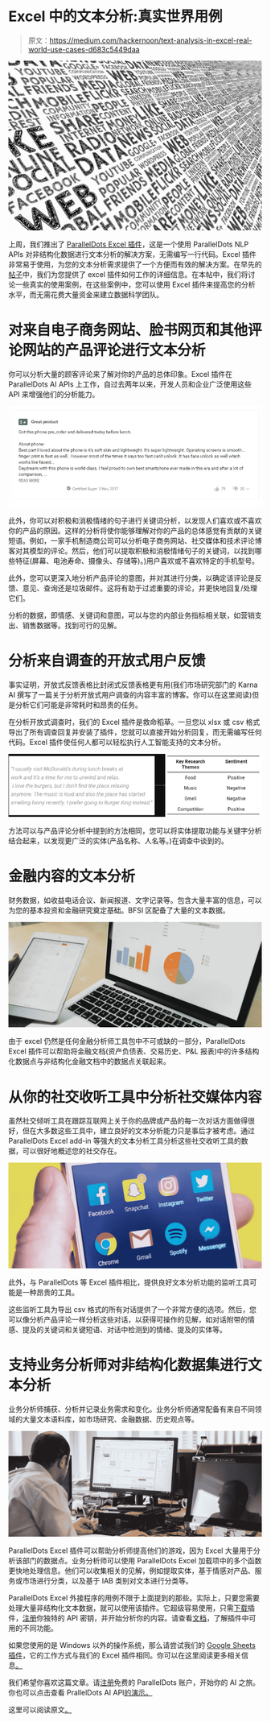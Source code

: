 # Excel 中的文本分析:真实世界用例

> 原文：<https://medium.com/hackernoon/text-analysis-in-excel-real-world-use-cases-d683c5449daa>

![](img/ebf6701dad34d290665b8e93d9ce9487.png)

上周，我们推出了 [ParallelDots Excel 插件](https://www.paralleldots.com/excel-plugin)，这是一个使用 ParallelDots NLP APIs 对非结构化数据进行文本分析的解决方案，无需编写一行代码。Excel 插件非常易于使用，为您的文本分析需求提供了一个方便而有效的解决方案。在早先的[帖子](http://blog.paralleldots.com/product/announcing-excel-add-paralleldots-ai-apis/)中，我们为您提供了 excel 插件如何工作的详细信息。在本帖中，我们将讨论一些真实的使用案例，在这些案例中，您可以使用 Excel 插件来提高您的分析水平，而无需花费大量资金来建立数据科学团队。

# 对来自电子商务网站、脸书网页和其他评论网站的产品评论进行文本分析

你可以分析大量的顾客评论来了解对你的产品的总体印象。Excel 插件在 ParallelDots AI APIs 上工作，自过去两年以来，开发人员和企业广泛使用这些 API 来增强他们的分析能力。

![](img/08ce3c4ac0bcba2ef5d014c5474f1631.png)

此外，你可以对积极和消极情绪的句子进行关键词分析，以发现人们喜欢或不喜欢你的产品的原因。这样的分析将使你能够理解对你的产品的总体感觉有贡献的关键短语。例如，一家手机制造商公司可以分析电子商务网站、社交媒体和技术评论博客对其模型的评论。然后，他们可以提取积极和消极情绪句子的关键词，以找到哪些特征(屏幕、电池寿命、摄像头、存储等)。)用户喜欢或不喜欢特定的手机型号。

此外，您可以更深入地分析产品评论的意图，并对其进行分类，以确定该评论是反馈、意见、查询还是垃圾邮件。这将有助于过滤重要的评论，并更快地回复/处理它们。

分析的数据，即情感、关键词和意图，可以与您的内部业务指标相关联，如营销支出、销售数据等。找到可行的见解。

# 分析来自调查的开放式用户反馈

事实证明，开放式反馈表格比封闭式反馈表格更有用(我们市场研究部门的 Karna AI 撰写了一篇关于分析开放式用户调查的内容丰富的博客。你可以在这里阅读)但是分析它们可能是非常耗时和昂贵的任务。

在分析开放式调查时，我们的 Excel 插件是救命稻草。一旦您以 xlsx 或 csv 格式导出了所有调查回复并安装了插件，您就可以直接开始分析回复，而无需编写任何代码。Excel 插件使任何人都可以轻松执行人工智能支持的文本分析。

![](img/76f31b8917f117288b882ae2df866c6e.png)

方法可以与产品评论分析中提到的方法相同，您可以将实体提取功能与关键字分析结合起来，以发现更广泛的实体(产品名称、人名等。)在调查中谈到的。

# 金融内容的文本分析

财务数据，如收益电话会议、新闻报道、文字记录等。包含大量丰富的信息，可以为您的基本投资和金融研究奠定基础。BFSI 区配备了大量的文本数据。

![](img/c07664ee00f6194c335e73a9c461178d.png)

由于 excel 仍然是任何金融分析师工具包中不可或缺的一部分，ParallelDots Excel 插件可以帮助将金融文档(资产负债表、交易历史、P&L 报表)中的许多结构化数据点与非结构化金融文档中的数据点关联起来。

# 从你的社交收听工具中分析社交媒体内容

虽然社交倾听工具在跟踪互联网上关于你的品牌或产品的每一次对话方面做得很好，但在大多数这些工具中，建立良好的文本分析能力只是事后才被考虑。通过 ParallelDots Excel add-in 等强大的文本分析工具分析这些社交收听工具的数据，可以很好地概述您的社交存在。

![](img/703f1782e247ceed6f667bca4795bccc.png)

此外，与 ParallelDots 等 Excel 插件相比，提供良好文本分析功能的监听工具可能是一种昂贵的工具。

这些监听工具为导出 csv 格式的所有对话提供了一个非常方便的选项。然后，您可以像分析产品评论一样分析这些对话，以获得可操作的见解，如对话附带的情感、提及的关键词和关键短语、对话中检测到的情绪、提及的实体等。

# 支持业务分析师对非结构化数据集进行文本分析

业务分析师捕获、分析并记录业务需求和变化。业务分析师通常配备有来自不同领域的大量文本语料库，如市场研究、金融数据、历史观点等。

![](img/1dd680ab433769417c447a0c87e6a714.png)

ParallelDots Excel 插件可以帮助分析师提高他们的游戏，因为 Excel 大量用于分析该部门的数据点。业务分析师可以使用 ParallelDots Excel 加载项中的多个函数更快地处理信息。他们可以收集相关的见解，例如提取实体，基于情感对产品、服务或市场进行分类，以及基于 IAB 类别对文本进行分类等。

ParallelDots Excel 外接程序的用例不限于上面提到的那些。实际上，只要您需要处理大量非结构化文本数据，就可以使用该插件。它超级容易使用，只需[下载](https://www.paralleldots.com/excel-plugin)插件，[注册](https://www.paralleldots.com/sign-up)你独特的 API 密钥，并开始分析你的内容。请查看[文档](https://www.paralleldots.com/excel-docs)，了解插件中可用的不同功能。

如果您使用的是 Windows 以外的操作系统，那么请尝试我们的 [Google Sheets 插件](https://www.paralleldots.com/google-sheet-add-on)，它的工作方式与我们的 Excel 插件相同。你可以在这里阅读更多相关信息[。](https://blog.paralleldots.com/product/announcing-google-sheets-add-on-for-paralleldots-apis/)

我们希望你喜欢这篇文章。请[注册](http://user.apis.paralleldots.com/signing-up?utm_source=blog&utm_medium=chat&utm_campaign=paralleldots_blog)免费的 ParallelDots 账户，开始你的 AI 之旅。你也可以点击查看 PrallelDots AI API[的演示。](https://www.paralleldots.com/ai-apis)

这里可以阅读原文[。](https://blog.paralleldots.com/product/use-cases-excel-add-text-analysis/)